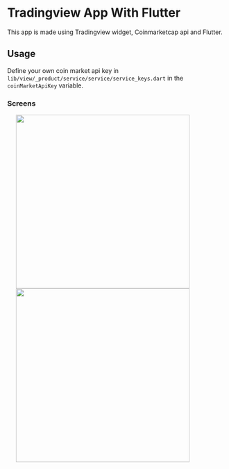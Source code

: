 # Tradingview App With Flutter

This app is made using Tradingview widget, Coinmarketcap api and Flutter.

## Usage

Define your own coin market api key in `lib/view/_product/service/service/service_keys.dart` in the `coinMarketApiKey` variable.

### Screens

<img src="https://github.com/user-attachments/assets/ae674c34-3f4e-4dd5-bd15-136788eb2498" width=400 hspace=20>

<img src="https://github.com/user-attachments/assets/f272cc0e-6be1-4035-aa4a-dfe48fea07e4" width=400 hspace=20>
